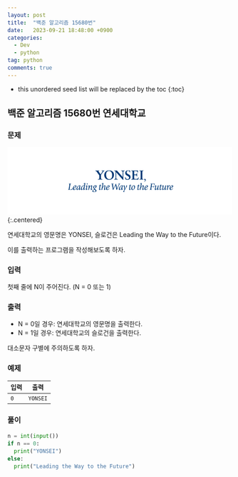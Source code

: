 ```yaml
---
layout: post
title:  "백준 알고리즘 15680번"
date:   2023-09-21 18:48:00 +0900
categories: 
  - Dev
  - python
tag: python
comments: true
---
```


* this unordered seed list will be replaced by the toc
{:toc}

## 백준 알고리즘 15680번 연세대학교

### 문제

![연세대학교 로고](../../assets/img/python/baekjoon_15680.png){:.centered}

연세대학교의 영문명은 YONSEI, 슬로건은 Leading the Way to the Future이다.

이를 출력하는 프로그램을 작성해보도록 하자.

### 입력

첫째 줄에 N이 주어진다. (N = 0 또는 1)

### 출력

- N = 0일 경우: 연세대학교의 영문명을 출력한다.
- N = 1일 경우: 연세대학교의 슬로건을 출력한다.

대소문자 구별에 주의하도록 하자.

### 예제

| 입력 | 출력 |
| --- | --- |
| `0` | `YONSEI` |

### 풀이

```py
n = int(input())
if n == 0:
  print("YONSEI")
else:
  print("Leading the Way to the Future")
```